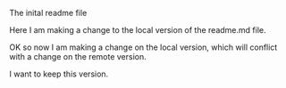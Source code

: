The inital readme file

Here I am making a change to the local version of the readme.md file.

OK so now I am making a change on the local version, which will conflict with a change on the remote version.

I want to keep this version.

